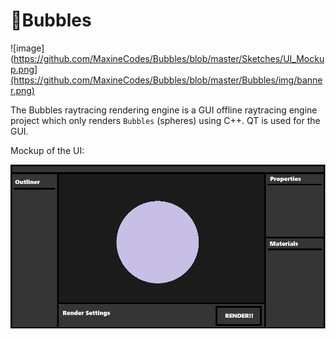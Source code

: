 # 🫧Bubbles

![image](https://github.com/MaxineCodes/Bubbles/blob/master/Sketches/UI_Mockup.png](https://github.com/MaxineCodes/Bubbles/blob/master/Bubbles/img/banner.png)
 
 The Bubbles raytracing rendering engine is a GUI offline raytracing engine project which only renders `Bubbles` (spheres) using C++. QT is used for the GUI.



Mockup of the UI:

![image](https://github.com/MaxineCodes/Bubbles/blob/master/Sketches/UI_Mockup.png)

